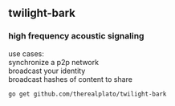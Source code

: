 ## twilight-bark
### high frequency acoustic signaling

use cases:  
synchronize a p2p network  
broadcast your identity  
broadcast hashes of content to share  

`go get github.com/therealplato/twilight-bark`
